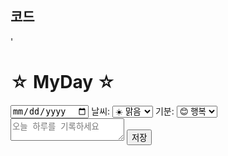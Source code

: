 ## 코드 
'<!DOCTYPE html>
<html lang="ko">
<head>
    <meta charset="UTF-8">
    <meta name="viewport" content="width=device-width, initial-scale=1.0">
    <title>☆ MyDay ☆</title>
    <link rel="stylesheet" href="styles.css">
</head>
<body>
    <div class="container">
        <h1>☆ MyDay ☆</h1>
        <input type="date" id="datePicker">
        <label for="weather">날씨:</label>
        <select id="weather">
            <option value="sunny">☀️ 맑음</option>
            <option value="cloudy">⛅ 흐림</option>
            <option value="rainy">🌧️ 비</option>
            <option value="snowy">❄️ 눈</option>
        </select>
        <label for="mood">기분:</label>
        <select id="mood">
            <option value="happy">😊 행복</option>
            <option value="sad">😢 슬픔</option>
            <option value="angry">😡 화남</option>
            <option value="excited">🤩 신남</option>
            <option value="neutral">😐 보통</option>
        </select>
        <textarea id="diaryText" placeholder="오늘 하루를 기록하세요"></textarea>
        <button id="saveButton">저장</button>
    </div>
    <script>
        const datePicker = document.getElementById('datePicker');
        const diaryText = document.getElementById('diaryText');
        const weather = document.getElementById('weather');
        const mood = document.getElementById('mood');
        const imageUpload = document.getElementById('imageUpload');
        const uploadedImage = document.getElementById('uploadedImage');
        const recordButton = document.getElementById('recordButton');
        const audioPlayback = document.getElementById('audioPlayback');
        const saveButton = document.getElementById('saveButton');
        let mediaRecorder;
        let audioChunks = [];

        datePicker.addEventListener('change', () => {
            const savedEntry = JSON.parse(localStorage.getItem(datePicker.value)) || {};
            diaryText.value = savedEntry.text || '';
            weather.value = savedEntry.weather || 'sunny';
            mood.value = savedEntry.mood || 'happy';
            uploadedImage.src = savedEntry.image || '';
            uploadedImage.style.display = savedEntry.image ? 'block' : 'none';
            audioPlayback.src = savedEntry.audio || '';
            audioPlayback.style.display = savedEntry.audio ? 'block' : 'none';
        });

        imageUpload.addEventListener('change', (event) => {
            const file = event.target.files[0];
            if (file) {
                const reader = new FileReader();
                reader.onload = () => {
                    uploadedImage.src = reader.result;
                    uploadedImage.style.display = 'block';
                };
                reader.readAsDataURL(file);
            }
        });

        recordButton.addEventListener('click', async () => {
            if (!mediaRecorder) {
                const stream = await navigator.mediaDevices.getUserMedia({ audio: true });
                mediaRecorder = new MediaRecorder(stream);
                mediaRecorder.ondataavailable = (event) => audioChunks.push(event.data);
                mediaRecorder.onstop = () => {
                    const audioBlob = new Blob(audioChunks, { type: 'audio/mp3' });
                    audioPlayback.src = URL.createObjectURL(audioBlob);
                    audioPlayback.style.display = 'block';
                    audioChunks = [];
                };
                mediaRecorder.start();
                recordButton.textContent = '녹음 중지';
            } else {
                mediaRecorder.stop();
                mediaRecorder = null;
                recordButton.textContent = '녹음 시작';
            }
        });

        saveButton.addEventListener('click', () => {
            const entry = {
                text: diaryText.value,
                weather: weather.value,
                mood: mood.value,
                image: uploadedImage.src,
                audio: audioPlayback.src
            };
            localStorage.setItem(datePicker.value, JSON.stringify(entry));
            alert('저장되었습니다!');
        });
    </script>
</body>
</html> '

